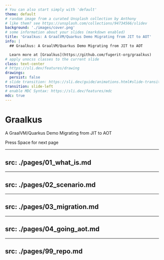 ```yaml
---
# You can also start simply with 'default'
theme: default
# random image from a curated Unsplash collection by Anthony
# like them? see https://unsplash.com/collections/94734566/slidev
background: './images/cover.png'
# some information about your slides (markdown enabled)
title: 'Graalkus: A GraalVM/Quarkus Demo Migrating from JIT to AOT'
info: |
  ## Graalkus: A GraalVM/Quarkus Demo Migrating from JIT to AOT

  Learn more at [Graalkus](https://github.com/fugerit-org/graalkus)
# apply unocss classes to the current slide
class: text-center
# https://sli.dev/features/drawing
drawings:
  persist: false
# slide transition: https://sli.dev/guide/animations.html#slide-transitions
transition: slide-left
# enable MDC Syntax: https://sli.dev/features/mdc
mdc: true
---
```


# Graalkus

A GraalVM/Quarkus Demo Migrating from JIT to AOT

<div @click="$slidev.nav.next" class="mt-12 py-1" hover:bg="white op-10">
  Press Space for next page <carbon:arrow-right />
</div>

<div class="abs-br m-6 text-xl">
  <a href="https://github.com/fugerit-org/graalkus" target="_blank" class="slidev-icon-btn">
    <carbon:logo-github />
  </a>
</div>

<!--
The last comment block of each slide will be treated as slide notes. It will be visible and editable in Presenter Mode along with the slide. [Read more in the docs](https://sli.dev/guide/syntax.html#notes)
-->

---
src: ./pages/01_what_is.md
---

---
src: ./pages/02_scenario.md
---

---
src: ./pages/03_migration.md
---

---
src: ./pages/04_going_aot.md
---

---
src: ./pages/99_repo.md
---

